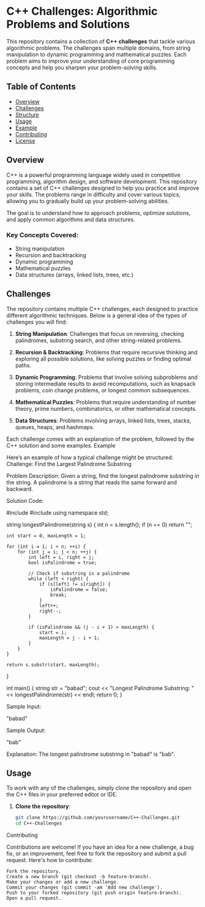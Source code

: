 # C++ Challenges: Algorithmic Problems and Solutions

This repository contains a collection of **C++ challenges** that tackle various algorithmic problems. The challenges span multiple domains, from string manipulation to dynamic programming and mathematical puzzles. Each problem aims to improve your understanding of core programming concepts and help you sharpen your problem-solving skills.

## Table of Contents
- [Overview](#overview)
- [Challenges](#challenges)
- [Structure](#structure)
- [Usage](#usage)
- [Example](#example)
- [Contributing](#contributing)
- [License](#license)

## Overview

C++ is a powerful programming language widely used in competitive programming, algorithm design, and software development. This repository contains a set of C++ challenges designed to help you practice and improve your skills. The problems range in difficulty and cover various topics, allowing you to gradually build up your problem-solving abilities.

The goal is to understand how to approach problems, optimize solutions, and apply common algorithms and data structures.

### Key Concepts Covered:
- String manipulation
- Recursion and backtracking
- Dynamic programming
- Mathematical puzzles
- Data structures (arrays, linked lists, trees, etc.)

## Challenges

The repository contains multiple C++ challenges, each designed to practice different algorithmic techniques. Below is a general idea of the types of challenges you will find:

1. **String Manipulation**: Challenges that focus on reversing, checking palindromes, substring search, and other string-related problems.
   
2. **Recursion & Backtracking**: Problems that require recursive thinking and exploring all possible solutions, like solving puzzles or finding optimal paths.

3. **Dynamic Programming**: Problems that involve solving subproblems and storing intermediate results to avoid recomputations, such as knapsack problems, coin change problems, or longest common subsequences.

4. **Mathematical Puzzles**: Problems that require understanding of number theory, prime numbers, combinatorics, or other mathematical concepts.

5. **Data Structures**: Problems involving arrays, linked lists, trees, stacks, queues, heaps, and hashmaps.

Each challenge comes with an explanation of the problem, followed by the C++ solution and some examples.
Example

Here’s an example of how a typical challenge might be structured:
Challenge: Find the Largest Palindrome Substring

Problem Description: Given a string, find the longest palindrome substring in the string. A palindrome is a string that reads the same forward and backward.

Solution Code:

#include <iostream>
#include <string>
using namespace std;

string longestPalindrome(string s) {
    int n = s.length();
    if (n == 0) return "";

    int start = 0, maxLength = 1;

    for (int i = 1; i < n; ++i) {
        for (int j = i; j < n; ++j) {
            int left = i, right = j;
            bool isPalindrome = true;

            // Check if substring is a palindrome
            while (left < right) {
                if (s[left] != s[right]) {
                    isPalindrome = false;
                    break;
                }
                left++;
                right--;
            }

            if (isPalindrome && (j - i + 1) > maxLength) {
                start = i;
                maxLength = j - i + 1;
            }
        }
    }

    return s.substr(start, maxLength);
}

int main() {
    string str = "babad";
    cout << "Longest Palindrome Substring: " << longestPalindrome(str) << endl;
    return 0;
}

Sample Input:

"babad"

Sample Output:

"bab"

Explanation: The longest palindrome substring in "babad" is "bab".

## Usage

To work with any of the challenges, simply clone the repository and open the C++ files in your preferred editor or IDE.

1. **Clone the repository**:

   ```bash
   git clone https://github.com/yourusername/C++-Challenges.git
   cd C++-Challenges

Contributing

Contributions are welcome! If you have an idea for a new challenge, a bug fix, or an improvement, feel free to fork the repository and submit a pull request. Here's how to contribute:

    Fork the repository.
    Create a new branch (git checkout -b feature-branch).
    Make your changes or add a new challenge.
    Commit your changes (git commit -am 'Add new challenge').
    Push to your forked repository (git push origin feature-branch).
    Open a pull request.


